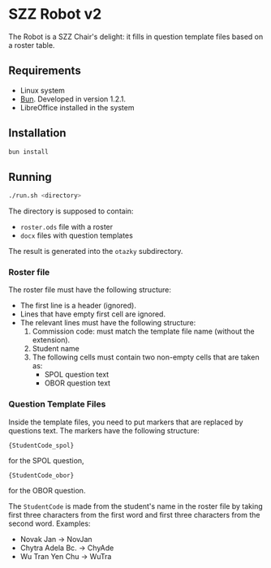 # SZZ Robot v2

The Robot is a SZZ Chair's delight: it fills in question template files based on a roster table.

## Requirements
- Linux system
- [Bun](https://bun.sh). Developed in version 1.2.1.
- LibreOffice installed in the system

## Installation
```bash
bun install
```

## Running

```bash
./run.sh <directory>
```

The directory is supposed to contain:
- `roster.ods` file with a roster
- `docx` files with question templates

The result is generated into the `otazky` subdirectory.

### Roster file

The roster file must have the following structure:
- The first line is a header (ignored).
- Lines that have empty first cell are ignored.
- The relevant lines must have the following structure:
  1. Commission code: must match the template file name (without the extension).
  2. Student name
  3. The following cells must contain two non-empty cells that are taken as:
     - SPOL question text
     - OBOR question text

### Question Template Files

Inside the template files, you need to put markers that are replaced by questions text. The markers have the following
structure:
```
{StudentCode_spol}
```
for the SPOL question,
```
{StudentCode_obor}
```
for the OBOR question.

The `StudentCode` is made from the student's name in the roster file by taking first three characters from the first
word and first three characters from the second word. Examples:
- Novak Jan -> NovJan
- Chytra Adela Bc. -> ChyAde
- Wu Tran Yen Chu -> WuTra

